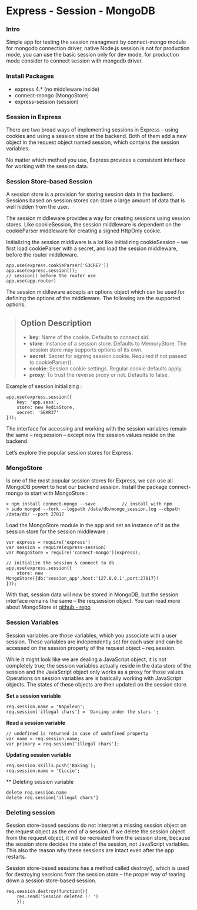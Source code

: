 Express - Session - MongoDB 
=================

### Intro 
Simple app for testing the session managment by connect-mongo module for mongodb 
connection driver, native Node.js session is not for production mode, you can use the 
basic session only for dev mode, for production mode consider to connect session with mongodb
driver.  

### Install Packages 

+ express 4.* 		(no middleware inside)
+ connect-mongo 	(MongoStore) 
+ express-session  	(session)

### Session in Express
There are two broad ways of implementing sessions in Express – using cookies and using a session
store at the backend. Both of them add a new object in the request object named session, which contains the session variables.

No matter which method you use, Express provides a consistent interface for working with the session data.

### Session Store-based Session 
A session store is a provision for storing session data in the backend. Sessions based on session stores can store a large amount of data that is well hidden from the user.

The session middleware provides a way for creating sessions using session stores. Like cookieSession, the session middleware is dependent on the cookieParser middleware for creating a signed HttpOnly cookie.

Initializing the session middlware is a lot like initializing cookieSession – we first load cookieParser with a secret, and load the session middleware, before the router middleware.

	app.use(express.cookieParser('S3CRE7'))
	app.use(express.session());
	// session() before the router use 
	app.use(app.router)

The session middleware accepts an options object which can be used for defining the options of the middleware. The following are the supported options.

>Option	Description
>-------------------
> + **key**: Name of the cookie. Defaults to connect.sid.
> + **store**: Instance of a session store. Defaults to MemoryStore. The session store may supports options of its own.
> + **secret**: Secret for signing session cookie. Required if not passed to cookieParser().
> + **cookie**: Session cookie settings. Regular cookie defaults apply.
> + **proxy**: To trust the reverse proxy or not. Defaults to false.

Example of session initializing : 

	app.use(express.session({
  		key: 'app.sess',
  		store: new RedisStore,
  		secret: 'SEKR37'
	}));

The interface for accessing and working with the session variables remain the same – req.session – except now the session values reside on the backend.

Let’s explore the popular session stores for Express.

### MongoStore 
Is one of the most popular session stores for Express, we can use all MongoDB powert to host our backend session. Install 
the package connect-mongo to start with MongoStore : 

	> npm install connect-mongo --save 			// install with npm 
	> sudo mongod --fork --logpath /data/db/mongo_session.log --dbpath /data/db/ --port 27017

Load the MongoStore module in the app and set an instance of it as the session store for the session middleware : 

	var express = require('express')
	var session = require(express-session)
	var MongoStore = require('connect-mongo')(express);

	// initialize the session & connect to db 
	app.use(express.session({
		store: new MongoStore({db:'session_app',host:'127.0.0.1',port:27017})
	}));

With that, session data will now be stored in MongoDB, but the session interface remains the same – the req.session object.
You can read more about MongoStore at [github - repo][1]


### Session Variables

Session variables are those variables, which you associate with a user session. These variables are independently set for each user and can be accessed on the session property of the request object – req.session.

While it might look like we are dealing a JavaScript object, it is not completely true; the session variables actually reside in the data store of the session and the JavaScript object only works as a proxy for those values.
Operations on session variables are is basically working with JavaScript objects. The states of these objects are then updated on the session store.

**Set a session variable** 

	req.session.name = 'Napoleon';
	req.session['illegal chars'] = 'Dancing under the stars ';

**Read a session variable** 

	// undefined is returned in case of undefined property 
	var name = req.session.name; 
	var primary = req.session['illegal chars'];

**Updating session variable** 

	req.session.skills.push('Baking');
	req.session.name = 'Ciccio';

** Deleting session variable 

	delete req.session.name
	delete req.session['illegal chars']


### Deleting session 
Session store-based sessions do not interpret a missing session object on the request object as the end of a session. If we delete the session object from the request object, it will be recreated from the session store, because the session store decides the state of the session, not JavaScript variables. This also the reason why these sessions are intact even after the app restarts.

Session store-based sessions has a method called destroy(), which is used for destroying sessions from the session store – the proper way of tearing down a session store-based session.

	req.session.destroy(function(){
		res.send('Session deleted !! ')
		});




 [1]: https://github.com/kcbanner/connect-mongo.









